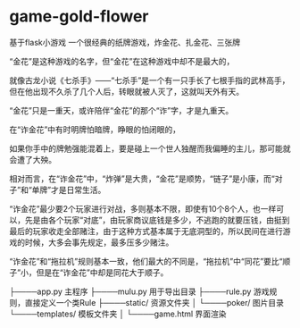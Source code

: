 # game-gold-flower
基于flask小游戏
一个很经典的纸牌游戏，炸金花、扎金花、三张牌

“金花”是这种游戏的名字，但“金花”在这种游戏中却不是最大的，

就像古龙小说《七杀手》——“七杀手”是一个有一只手长了七根手指的武林高手，但在他出现不久杀了几个人后，转眼就被人灭了，这就叫天外有天。

“金花”只是一重天，或许陪伴“金花”的那个“诈”字，才是九重天。

在“诈金花”中有时明牌怕暗牌，睁眼的怕闭眼的，

如果你手中的牌勉强能混着上，要是碰上一个世人独醒而我偏睡的主儿，那可能就会遭了大殃。

相对而言，在“诈金花”中，“炸弹”是大贵，“金花”是顺势，“链子”是小康，而“对子”和“单牌”才是日常生活。

“诈金花”最少要2个玩家进行对战，多则基本不限，即使有10个8个人，也一样可以，先是由各个玩家“对底”，由玩家商议底钱是多少，不逃跑的就要压钱，由挺到最后的玩家收走全部赌注，由于这种方式基本属于无底洞型的，所以民间在进行游戏的时候，大多会事先规定，最多压多少赌注。

“诈金花”和“拖拉机”规则基本一致，他们最大的不同是，“拖拉机”中“同花”要比“顺子”小，但是在“诈金花”中却是同花大于顺子。

├────app.py      主程序
├────mulu.py     用于导出目录
├────rule.py       游戏规则，直接定义一个类Rule
├────static/        资源文件夹
│    └────poker/  图片目录
└────templates/    模板文件夹
│    └────game.html  界面渲染
